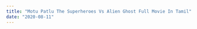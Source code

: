 ```yaml
---
title: "Motu Patlu The Superheroes Vs Alien Ghost Full Movie In Tamil"
date: "2020-08-11"
---
```




